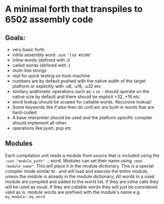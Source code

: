 # A minimal forth that transpiles to 6502 assembly code

## Goals:

- very basic forth
- inline assembly word `:asm "lda #$100"`
- inline words (defined with :i)
- called words (defined with :)
- multi-line strings
- repl for quick testing on host-machine
- numbers are by default pushed with the native width of the target platform
  or explicitly with :u8, :u16, :u32 etc
- similary arathmetic operations such as + or - should operate on the native
  size by default and there should be explicit +32, +16 etc
- word lookup should be scoped for callable words. Recursive lookup!
- Some keywords like if else then do until etc are built-in words that are hard-coded
- A base interpreter should be used and the platform specific compiler should implement all other
- operations like push, pop etc

## Modules

Each compilation unit reads a module from source that
is included using the `:use "module_path" ;` word.
Modules can set their name using `:mod "module_name"`.
This will place it in the module dictionary.
This is a special compiler mode similar to : and will load and execute the entire module, unless the module
is already in the module dictionary;
All words in a used module are compiled and added to the world list.
if they are inline calls they will be used as usual.
if they are callable words they will just be considered valid as is.
module words are prefixed with the module's name e.g. `my_module::my_word`
